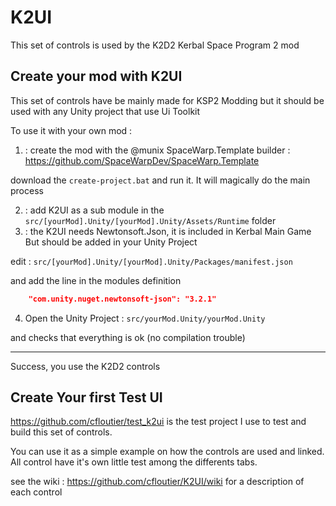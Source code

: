 # K2UI

This set of controls is used by the K2D2 Kerbal Space Program 2 mod

## Create your mod with K2UI

This set of controls have be mainly made for KSP2 Modding but it should be used with any Unity project that use Ui Toolkit

To use it with your own mod :

1. : create the mod with the @munix SpaceWarp.Template builder : https://github.com/SpaceWarpDev/SpaceWarp.Template

download the `create-project.bat` and run it. It will magically do the main process 

2. : add K2UI as a sub module in the `src/[yourMod].Unity/[yourMod].Unity/Assets/Runtime` folder
3. : the K2UI needs Newtonsoft.Json, it is included in Kerbal Main Game But should be added in your Unity Project

edit : `src/[yourMod].Unity/[yourMod].Unity/Packages/manifest.json`

and add the line in the modules definition
```json
    "com.unity.nuget.newtonsoft-json": "3.2.1"
```

4. Open the Unity Project : `src/yourMod.Unity/yourMod.Unity` 

and checks that everything is ok (no compilation trouble)

-------------
Success, you use the K2D2 controls

## Create Your first Test UI

https://github.com/cfloutier/test_k2ui is the test project I use to test and build this set of controls.

You can use it as a simple example on how the controls are used and linked. 
All control have it's own little test among the differents tabs.

see the wiki : https://github.com/cfloutier/K2UI/wiki for a description of each control


